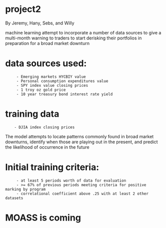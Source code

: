 # project2
By Jeremy, Hany, Sebs, and Willy

machine learning attempt to incorporate a number of data sources to give a multi-month warning to traders to start derisking their portfolios in preparation for a broad market downturn

# data sources used:
         - Emerging markets HYCBIY value
         - Personal consumption expenditures value
         - SPY index value closing prices
         - 1 troy oz gold price 
         - 10 year treasury bond interest rate yield
 
# training data
        - DJIA index closing prices

The model attempts to locate patterns commonly found in broad market downturns, identify when those are playing out in the present, and predict the likelihood of occurrence in the future

# Initial training criteria:
         - at least 5 periods worth of data for evaluation
         - >= 67% of previous periods meeting criteria for positive marking by program
         - correlational coefficient above .25 with at least 2 other datasets

# MOASS is coming
